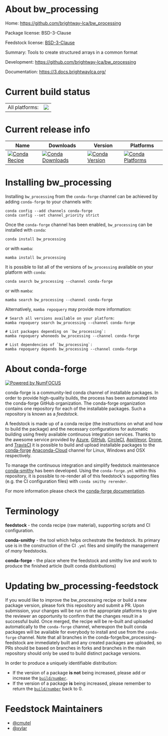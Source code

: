 About bw_processing
===================

Home: https://github.com/brightway-lca/bw_processing

Package license: BSD-3-Clause

Feedstock license: [BSD-3-Clause](https://github.com/conda-forge/bw_processing-feedstock/blob/main/LICENSE.txt)

Summary: Tools to create structured arrays in a common format

Development: https://github.com/brightway-lca/bw_processing

Documentation: https://3.docs.brightwaylca.org/

Current build status
====================


<table><tr><td>All platforms:</td>
    <td>
      <a href="https://dev.azure.com/conda-forge/feedstock-builds/_build/latest?definitionId=16967&branchName=main">
        <img src="https://dev.azure.com/conda-forge/feedstock-builds/_apis/build/status/bw_processing-feedstock?branchName=main">
      </a>
    </td>
  </tr>
</table>

Current release info
====================

| Name | Downloads | Version | Platforms |
| --- | --- | --- | --- |
| [![Conda Recipe](https://img.shields.io/badge/recipe-bw_processing-green.svg)](https://anaconda.org/conda-forge/bw_processing) | [![Conda Downloads](https://img.shields.io/conda/dn/conda-forge/bw_processing.svg)](https://anaconda.org/conda-forge/bw_processing) | [![Conda Version](https://img.shields.io/conda/vn/conda-forge/bw_processing.svg)](https://anaconda.org/conda-forge/bw_processing) | [![Conda Platforms](https://img.shields.io/conda/pn/conda-forge/bw_processing.svg)](https://anaconda.org/conda-forge/bw_processing) |

Installing bw_processing
========================

Installing `bw_processing` from the `conda-forge` channel can be achieved by adding `conda-forge` to your channels with:

```
conda config --add channels conda-forge
conda config --set channel_priority strict
```

Once the `conda-forge` channel has been enabled, `bw_processing` can be installed with `conda`:

```
conda install bw_processing
```

or with `mamba`:

```
mamba install bw_processing
```

It is possible to list all of the versions of `bw_processing` available on your platform with `conda`:

```
conda search bw_processing --channel conda-forge
```

or with `mamba`:

```
mamba search bw_processing --channel conda-forge
```

Alternatively, `mamba repoquery` may provide more information:

```
# Search all versions available on your platform:
mamba repoquery search bw_processing --channel conda-forge

# List packages depending on `bw_processing`:
mamba repoquery whoneeds bw_processing --channel conda-forge

# List dependencies of `bw_processing`:
mamba repoquery depends bw_processing --channel conda-forge
```


About conda-forge
=================

[![Powered by
NumFOCUS](https://img.shields.io/badge/powered%20by-NumFOCUS-orange.svg?style=flat&colorA=E1523D&colorB=007D8A)](https://numfocus.org)

conda-forge is a community-led conda channel of installable packages.
In order to provide high-quality builds, the process has been automated into the
conda-forge GitHub organization. The conda-forge organization contains one repository
for each of the installable packages. Such a repository is known as a *feedstock*.

A feedstock is made up of a conda recipe (the instructions on what and how to build
the package) and the necessary configurations for automatic building using freely
available continuous integration services. Thanks to the awesome service provided by
[Azure](https://azure.microsoft.com/en-us/services/devops/), [GitHub](https://github.com/),
[CircleCI](https://circleci.com/), [AppVeyor](https://www.appveyor.com/),
[Drone](https://cloud.drone.io/welcome), and [TravisCI](https://travis-ci.com/)
it is possible to build and upload installable packages to the
[conda-forge](https://anaconda.org/conda-forge) [Anaconda-Cloud](https://anaconda.org/)
channel for Linux, Windows and OSX respectively.

To manage the continuous integration and simplify feedstock maintenance
[conda-smithy](https://github.com/conda-forge/conda-smithy) has been developed.
Using the ``conda-forge.yml`` within this repository, it is possible to re-render all of
this feedstock's supporting files (e.g. the CI configuration files) with ``conda smithy rerender``.

For more information please check the [conda-forge documentation](https://conda-forge.org/docs/).

Terminology
===========

**feedstock** - the conda recipe (raw material), supporting scripts and CI configuration.

**conda-smithy** - the tool which helps orchestrate the feedstock.
                   Its primary use is in the construction of the CI ``.yml`` files
                   and simplify the management of *many* feedstocks.

**conda-forge** - the place where the feedstock and smithy live and work to
                  produce the finished article (built conda distributions)


Updating bw_processing-feedstock
================================

If you would like to improve the bw_processing recipe or build a new
package version, please fork this repository and submit a PR. Upon submission,
your changes will be run on the appropriate platforms to give the reviewer an
opportunity to confirm that the changes result in a successful build. Once
merged, the recipe will be re-built and uploaded automatically to the
`conda-forge` channel, whereupon the built conda packages will be available for
everybody to install and use from the `conda-forge` channel.
Note that all branches in the conda-forge/bw_processing-feedstock are
immediately built and any created packages are uploaded, so PRs should be based
on branches in forks and branches in the main repository should only be used to
build distinct package versions.

In order to produce a uniquely identifiable distribution:
 * If the version of a package **is not** being increased, please add or increase
   the [``build/number``](https://docs.conda.io/projects/conda-build/en/latest/resources/define-metadata.html#build-number-and-string).
 * If the version of a package **is** being increased, please remember to return
   the [``build/number``](https://docs.conda.io/projects/conda-build/en/latest/resources/define-metadata.html#build-number-and-string)
   back to 0.

Feedstock Maintainers
=====================

* [@cmutel](https://github.com/cmutel/)
* [@xylar](https://github.com/xylar/)

